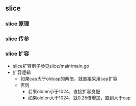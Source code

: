 ## slice 
### slice 原理
### slice 传参
### slice 扩容
- slice扩容例子参见slice/main/main.go
- 扩容逻辑
    * 如果cap大于oldcap的两倍，就直接采用cap扩容
    * 否则
        * 若果oldlen小于1024，直接扩容良配
        * 如果oldlen大于1024，就0.25倍增加，直到大于cap